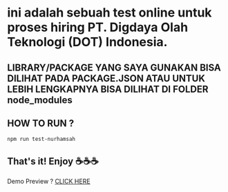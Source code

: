 # ini adalah sebuah test online untuk proses hiring PT. Digdaya Olah Teknologi (DOT) Indonesia.

## LIBRARY/PACKAGE YANG SAYA GUNAKAN BISA DILIHAT PADA PACKAGE.JSON ATAU UNTUK LEBIH LENGKAPNYA BISA DILIHAT DI FOLDER node_modules

## HOW TO RUN ?

    npm run test-nurhamsah

## That's it! Enjoy ☕☕☕

Demo Preview ? [CLICK HERE](https://test-coding-dot.vercel.app/)
